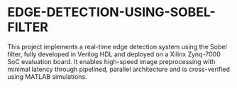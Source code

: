# EDGE-DETECTION-USING-SOBEL-FILTER
This project implements a real-time edge detection system using the Sobel filter, fully developed in Verilog HDL and deployed on a Xilinx Zynq-7000 SoC evaluation board. It enables high-speed image preprocessing with minimal latency through pipelined, parallel architecture and is cross-verified using MATLAB simulations.
